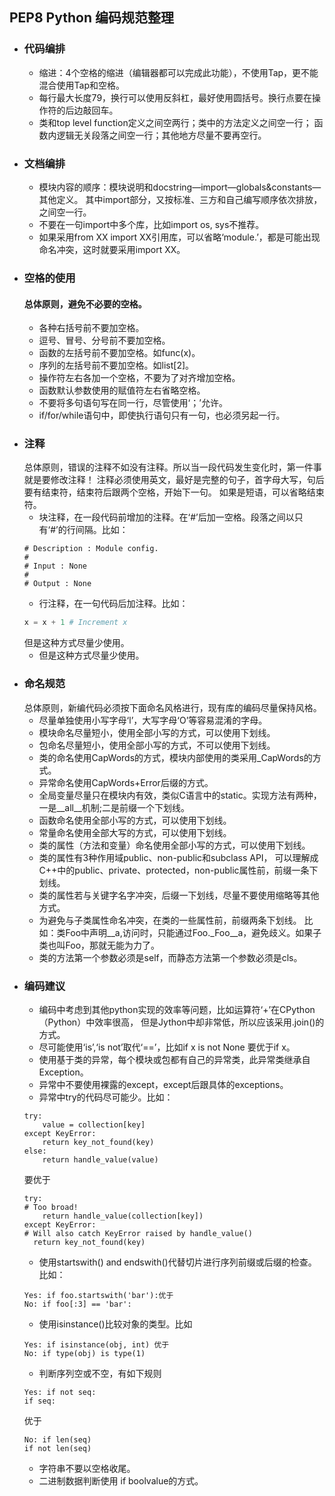 ## PEP8 Python 编码规范整理

- ### 代码编排
    - 缩进：4个空格的缩进（编辑器都可以完成此功能），不使用Tap，更不能混合使用Tap和空格。
    - 每行最大长度79，换行可以使用反斜杠，最好使用圆括号。换行点要在操作符的后边敲回车。
    - 类和top level function定义之间空两行；类中的方法定义之间空一行；
    函数内逻辑无关段落之间空一行；其他地方尽量不要再空行。
- ### 文档编排
    - 模块内容的顺序：模块说明和docstring—import—globals&constants—其他定义。
    其中import部分，又按标准、三方和自己编写顺序依次排放，之间空一行。
    - 不要在一句import中多个库，比如import os, sys不推荐。
    - 如果采用from XX import XX引用库，可以省略‘module.’，都是可能出现命名冲突，这时就要采用import XX。
- ### 空格的使用
    #### 总体原则，避免不必要的空格。
    - 各种右括号前不要加空格。
    - 逗号、冒号、分号前不要加空格。
    - 函数的左括号前不要加空格。如func(x)。
    - 序列的左括号前不要加空格。如list[2]。
    - 操作符左右各加一个空格，不要为了对齐增加空格。
    - 函数默认参数使用的赋值符左右省略空格。
    - 不要将多句语句写在同一行，尽管使用‘；’允许。
    - if/for/while语句中，即使执行语句只有一句，也必须另起一行。
- ### 注释
    总体原则，错误的注释不如没有注释。所以当一段代码发生变化时，第一件事就是要修改注释！
    注释必须使用英文，最好是完整的句子，首字母大写，句后要有结束符，结束符后跟两个空格，开始下一句。
    如果是短语，可以省略结束符。
    -  块注释，在一段代码前增加的注释。在‘#’后加一空格。段落之间以只有‘#’的行间隔。比如：
    ```
    # Description : Module config.
    #
    # Input : None
    #
    # Output : None
    ```
    - 行注释，在一句代码后加注释。比如：
    ```python
    x = x + 1 # Increment x
    ```
    但是这种方式尽量少使用。
    - 但是这种方式尽量少使用。
- ### 命名规范
    总体原则，新编代码必须按下面命名风格进行，现有库的编码尽量保持风格。
    - 尽量单独使用小写字母‘l’，大写字母‘O’等容易混淆的字母。
    - 模块命名尽量短小，使用全部小写的方式，可以使用下划线。
    - 包命名尽量短小，使用全部小写的方式，不可以使用下划线。
    - 类的命名使用CapWords的方式，模块内部使用的类采用_CapWords的方式。
    - 异常命名使用CapWords+Error后缀的方式。
    - 全局变量尽量只在模块内有效，类似C语言中的static。实现方法有两种，一是__all__机制;二是前缀一个下划线。
    - 函数命名使用全部小写的方式，可以使用下划线。
    - 常量命名使用全部大写的方式，可以使用下划线。
    - 类的属性（方法和变量）命名使用全部小写的方式，可以使用下划线。
    - 类的属性有3种作用域public、non-public和subclass API，
    可以理解成C++中的public、private、protected，non-public属性前，前缀一条下划线。
    - 类的属性若与关键字名字冲突，后缀一下划线，尽量不要使用缩略等其他方式。
    - 为避免与子类属性命名冲突，在类的一些属性前，前缀两条下划线。
    比如：类Foo中声明__a,访问时，只能通过Foo._Foo__a，避免歧义。如果子类也叫Foo，那就无能为力了。
    - 类的方法第一个参数必须是self，而静态方法第一个参数必须是cls。
- ### 编码建议
    - 编码中考虑到其他python实现的效率等问题，比如运算符‘+’在CPython（Python）中效率很高，
    但是Jython中却非常低，所以应该采用.join()的方式。
    - 尽可能使用‘is’,‘is not’取代‘==’，比如if x is not None 要优于if x。
    - 使用基于类的异常，每个模块或包都有自己的异常类，此异常类继承自Exception。
    - 异常中不要使用裸露的except，except后跟具体的exceptions。
    - 异常中try的代码尽可能少。比如：
    ```
    try:
        value = collection[key]
    except KeyError:
        return key_not_found(key)
    else:
        return handle_value(value)
    ```
    要优于
    ```
    try:
    # Too broad!
        return handle_value(collection[key])
    except KeyError:
    # Will also catch KeyError raised by handle_value()
      return key_not_found(key)
    ```
    - 使用startswith() and endswith()代替切片进行序列前缀或后缀的检查。比如：
    ```
    Yes: if foo.startswith('bar'):优于
    No: if foo[:3] == 'bar':
    ```
    - 使用isinstance()比较对象的类型。比如
    ```
    Yes: if isinstance(obj, int) 优于
    No: if type(obj) is type(1)
    ```
    - 判断序列空或不空，有如下规则
    ```
    Yes: if not seq:
    if seq:
    ```
    优于
    ```
    No: if len(seq)
    if not len(seq)
    ```
    - 字符串不要以空格收尾。
    - 二进制数据判断使用 if boolvalue的方式。